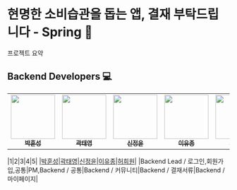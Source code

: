 # 현명한 소비습관을 돕는 앱, 결재 부탁드립니다 - Spring 🌱
프로젝트 요약

## Backend Developers 💻
<table>
  <tbody>
    <tr>
      <td align="center"><a href="https://github.com/HunSeongPark"><img src="https://avatars.githubusercontent.com/u/71416677?v=4" width="100px;" alt=""/><br /><sub><b>박훈성</b></sub></a><br /></td>
      <td align="center"><a href="https://github.com/sharpie1330"><img src="https://avatars.githubusercontent.com/u/71365547?v=4" width="100px;" alt=""/><br /><sub><b>곽태영</b></sub></a><br /></td>
      <td align="center"><a href="https://github.com/JungYoonShin"><img src="https://avatars.githubusercontent.com/u/63058347?v=4" width="100px;" alt=""/><br /><sub><b>신정윤</b></sub></a><br /></td>
      <td align="center"><a href="https://github.com/eujjong18"><img src="https://avatars.githubusercontent.com/u/76527090?v=4" width="100px;" alt=""/><br /><sub><b>이유종</b></sub></a><br /></td>
      <td align="center"><a href="https://github.com/Huh21"><img src="https://avatars.githubusercontent.com/u/71316148?v=4" width="100px;" alt=""/><br /><sub><b>허희원</b></sub></a><br /></td>
    </tr>
  </tbody>
</table>

|1|2|3|4|5|
|[박훈성](https://github.com/HunSeongPark)|[곽태영]()|[신정윤]()|[이유종]()|[허희원]()|
|Backend Lead / 로그인,회원가입,공통|PM,Backend / 공통|Backend / 커뮤니티|Backend / 결재서류|Backend / 마이페이지|

## 
